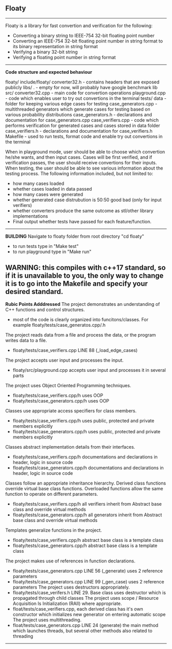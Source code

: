 ## Floaty
---
Floaty is a library for fast convertion and verification for the following:
* Converting a binary string to IEEE-754 32-bit floating point number
* Converting an IEEE-754 32-bit floating point number in string format to its binary representation in string format
* Verifying a binary 32-bit string
* Verifying a floating point number in string format
---
**Code structure and expected behaviour**
<div>
floaty/
    include/floaty/
        converter32.h - contains headers that are exposed publicly
    libs/
        . - empty for now, will probably have google benchmark lib
    src/
        converter32.cpp - main code for convertion operations
        playground.cpp - code which enables user to try out convertions in the terminal
    tests/
        data - folder for keeping various edge cases for testing
        case_generators.cpp - multithreaded generators which generate cases for testing based on various probability distributions
        case_generators.h - declarations and documentation for case_generators.cpp
        case_verifiers.cpp - code which performs verification for generated cases and cases stored in data folder
        case_verifiers.h - declarations and documentation for case_verifiers.h
    Makefile - used to run tests, format code and enable try out convertions in the terminal 
</div>

When in playground mode, user should be able to choose which convertion he/she wants, and then input cases.
Cases will be first verified, and if verification passes, the user should receive convertions for their inputs.
When testing, the user should be able to see various information about the testing process.
The following information included, but not limited to:
* how many cases loaded
* whether cases loaded in data passed
* how many cases were generated
* whether generated case distrubution is 50:50 good bad (only for input verifiers)
* whether converters produce the same outcome as stl/other library implementations  
* Final output whether tests have passed for each feature/function.  
--- 
**BUILDING**
Navigate to floaty folder from root directory "cd floaty"
* to run tests type in "Make test"
* to run playground type in "Make run" 

**WARNING**: this compiles with c++17 standard, so if it is unavailable to you, the only way 
to change it is to go into the Makefile and specify your desired standard.
---
**Rubic Points Adddressed**
The project demonstrates an understanding of C++ functions and control structures.
* most of the code is clearly organized into funcitons/classes. For example floaty/tests/case_generatos.cpp/.h

The project reads data from a file and process the data, or the program writes data to a file.
* floaty/tests/case_verifiers.cpp LINE 88 (_load_edge_cases)

The project accepts user input and processes the input.
* floaty/src/playground.cpp accepts user input and processes it in several parts

The project uses Object Oriented Programming techniques.  
* floaty/tests/case_verifiers.cpp/h uses OOP
* floaty/tests/case_generators.cpp/h uses OOP 

Classes use appropriate access specifiers for class members.  
* floaty/tests/case_verifiers.cpp/h uses public, protected and private members explicitly 
* floaty/tests/case_generators.cpp/h uses public, protected and private members explicitly 

Classes abstract implementation details from their interfaces.  
* floaty/tests/case_verifiers.cpp/h documentations and declarations in header, logic in source code
* floaty/tests/case_generators.cpp/h documentations and declarations in header, logic in source code

Classes follow an appropriate inheritance hierarchy.
Derived class functions override virtual base class functions.
Overloaded functions allow the same function to operate on different parameters.
* floaty/tests/case_verifiers.cpp/h  all verifiers inherit from Abstract base class and override virtual methods
* floaty/tests/case_generators.cpp/h  all generators inherit from Abstract base class and override virtual methods

Templates generalize functions in the project.  
* floaty/tests/case_verifiers.cpp/h abstract base class is a template class 
* floaty/tests/case_generators.cpp/h abstract base class is a template class 

The project makes use of references in function declarations.
* floaty/tests/case_generators.cpp LINE 56 (_generate) uses 2 reference parameters
* floaty/tests/case_generators.cpp LINE 99 (_gen_case) uses 2 reference parameters
The project uses destructors appropriately.
* floaty/tests/case_verifers.h LINE  29. Base class uses destructor which is propagated through child classes
The project uses scope / Resource Acquisition Is Initialization (RAII) where appropriate.
* float/tests/case_verifiers.cpp, each derived class has it's own constructor which initializes new generator on entering automatic scope
The project uses multithreading.
* float/tests/case_generators.cpp LINE 24 (generate) the main method which launches threads, but several other methods also related to threading
---

